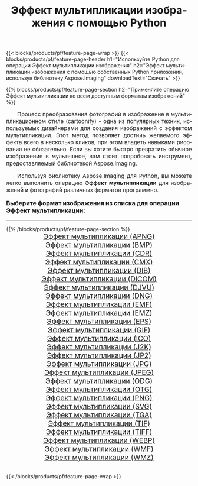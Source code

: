 ﻿---
title: Эффект мультипликации изображения с помощью Python 
weight: 3920
url: /ru/python-net/cartoonify/ 
lang: ru
langdirlevel: 2
locales: zh-hans,ja,it,ru,de,es,fr,nl,id,lt,pl,pt,vi,tr,ko,zh-hant,ar,hi,th,sv,cs,uk,he
description: Применяйте библиотеку Aspose.Imaging, чтобы Эффект мультипликации изображения и фотографии используя собственные Python приложения и серверные API.
---

{{< blocks/products/pf/feature-page-wrap >}}
{{< blocks/products/pf/feature-page-header h1="Используйте Python для операции Эффект мультипликации изображения" h2="Эффект мультипликации изображения с помощью собственных Python приложений, используя библиотеку Aspose.Imaging" downloadText="Скачать" >}}


{{% blocks/products/pf/feature-page-section  h2="Применяйте операцию Эффект мультипликации ко всем доступным форматам изображений" %}}
<p align="justify" style="text-indent:2em;font-size:15px;">
Процесс преобразования фотографий в изображение в мультипликационном стиле (cartoonify) - одна из популярных техник, используемых дизайнерами для создания изображений с эффектом мультипликации. Этот метод позволяет достичь желаемого эффекта всего в несколько кликов, при этом владеть навыками рисования не обязательно. Если вы хотите быстро превратить обычное изображение в мультяшное, вам стоит попробовать инструмент, предоставляемый библиотекой Aspose.Imaging.
</p>
<p align="justify" style="text-indent:2em;font-size:15px;">
Используя библиотеку Aspose.Imaging для Python, вы можете легко выполнить операцию <b>Эффект мультипликации</b> для изображений и фотографий различных форматов программно.
</p>
<h3 style="margin-top:16px;">
Выберите формат изображения из списка для операции Эффект мультипликации:
</h3>
<hr/>
{{% /blocks/products/pf/feature-page-section %}}
<div class="container-fluid productfamilypage bg-gray">
    <div class="convertypes bg-gray agp-content section">
        <div class="container">
		<div class="row other-converters" style="gap: 10px;font-size: 19px;text-align:center;">
		    <div class='col-md-3 other-converter remove-lp remove-rp'><a href="/imaging/ru/python-net/cartoonify/apng/" style="padding:15px;">Эффект мультипликации (APNG)</a></div><div class='col-md-3 other-converter remove-lp remove-rp'><a href="/imaging/ru/python-net/cartoonify/bmp/" style="padding:15px;">Эффект мультипликации (BMP)</a></div><div class='col-md-3 other-converter remove-lp remove-rp'><a href="/imaging/ru/python-net/cartoonify/cdr/" style="padding:15px;">Эффект мультипликации (CDR)</a></div><div class='col-md-3 other-converter remove-lp remove-rp'><a href="/imaging/ru/python-net/cartoonify/cmx/" style="padding:15px;">Эффект мультипликации (CMX)</a></div><div class='col-md-3 other-converter remove-lp remove-rp'><a href="/imaging/ru/python-net/cartoonify/dib/" style="padding:15px;">Эффект мультипликации (DIB)</a></div><div class='col-md-3 other-converter remove-lp remove-rp'><a href="/imaging/ru/python-net/cartoonify/dicom/" style="padding:15px;">Эффект мультипликации (DICOM)</a></div><div class='col-md-3 other-converter remove-lp remove-rp'><a href="/imaging/ru/python-net/cartoonify/djvu/" style="padding:15px;">Эффект мультипликации (DJVU)</a></div><div class='col-md-3 other-converter remove-lp remove-rp'><a href="/imaging/ru/python-net/cartoonify/dng/" style="padding:15px;">Эффект мультипликации (DNG)</a></div><div class='col-md-3 other-converter remove-lp remove-rp'><a href="/imaging/ru/python-net/cartoonify/emf/" style="padding:15px;">Эффект мультипликации (EMF)</a></div><div class='col-md-3 other-converter remove-lp remove-rp'><a href="/imaging/ru/python-net/cartoonify/emz/" style="padding:15px;">Эффект мультипликации (EMZ)</a></div><div class='col-md-3 other-converter remove-lp remove-rp'><a href="/imaging/ru/python-net/cartoonify/eps/" style="padding:15px;">Эффект мультипликации (EPS)</a></div><div class='col-md-3 other-converter remove-lp remove-rp'><a href="/imaging/ru/python-net/cartoonify/gif/" style="padding:15px;">Эффект мультипликации (GIF)</a></div><div class='col-md-3 other-converter remove-lp remove-rp'><a href="/imaging/ru/python-net/cartoonify/ico/" style="padding:15px;">Эффект мультипликации (ICO)</a></div><div class='col-md-3 other-converter remove-lp remove-rp'><a href="/imaging/ru/python-net/cartoonify/j2k/" style="padding:15px;">Эффект мультипликации (J2K)</a></div><div class='col-md-3 other-converter remove-lp remove-rp'><a href="/imaging/ru/python-net/cartoonify/jp2/" style="padding:15px;">Эффект мультипликации (JP2)</a></div><div class='col-md-3 other-converter remove-lp remove-rp'><a href="/imaging/ru/python-net/cartoonify/jpg/" style="padding:15px;">Эффект мультипликации (JPG)</a></div><div class='col-md-3 other-converter remove-lp remove-rp'><a href="/imaging/ru/python-net/cartoonify/jpeg/" style="padding:15px;">Эффект мультипликации (JPEG)</a></div><div class='col-md-3 other-converter remove-lp remove-rp'><a href="/imaging/ru/python-net/cartoonify/odg/" style="padding:15px;">Эффект мультипликации (ODG)</a></div><div class='col-md-3 other-converter remove-lp remove-rp'><a href="/imaging/ru/python-net/cartoonify/otg/" style="padding:15px;">Эффект мультипликации (OTG)</a></div><div class='col-md-3 other-converter remove-lp remove-rp'><a href="/imaging/ru/python-net/cartoonify/png/" style="padding:15px;">Эффект мультипликации (PNG)</a></div><div class='col-md-3 other-converter remove-lp remove-rp'><a href="/imaging/ru/python-net/cartoonify/svg/" style="padding:15px;">Эффект мультипликации (SVG)</a></div><div class='col-md-3 other-converter remove-lp remove-rp'><a href="/imaging/ru/python-net/cartoonify/tga/" style="padding:15px;">Эффект мультипликации (TGA)</a></div><div class='col-md-3 other-converter remove-lp remove-rp'><a href="/imaging/ru/python-net/cartoonify/tif/" style="padding:15px;">Эффект мультипликации (TIF)</a></div><div class='col-md-3 other-converter remove-lp remove-rp'><a href="/imaging/ru/python-net/cartoonify/tiff/" style="padding:15px;">Эффект мультипликации (TIFF)</a></div><div class='col-md-3 other-converter remove-lp remove-rp'><a href="/imaging/ru/python-net/cartoonify/webp/" style="padding:15px;">Эффект мультипликации (WEBP)</a></div><div class='col-md-3 other-converter remove-lp remove-rp'><a href="/imaging/ru/python-net/cartoonify/wmf/" style="padding:15px;">Эффект мультипликации (WMF)</a></div><div class='col-md-3 other-converter remove-lp remove-rp'><a href="/imaging/ru/python-net/cartoonify/wmz/" style="padding:15px;">Эффект мультипликации (WMZ)</a></div>
                </div>
        </div>
    </div>
</div>
<br/>

{{< /blocks/products/pf/feature-page-wrap >}}
